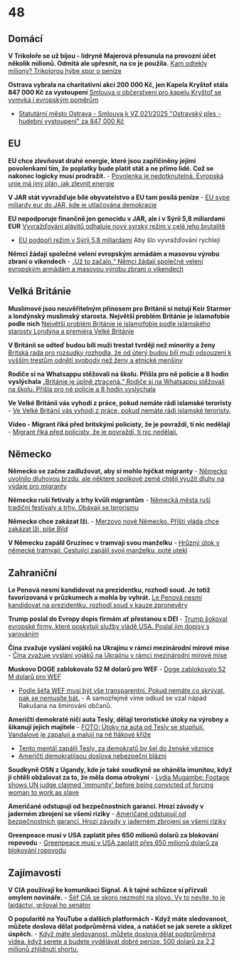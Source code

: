 # 48

## Domácí

**V Trikoloře se už bijou - lídryně Majerová přesunula na provozní účet několik milionů. Odmítá ale upřesnit, na co je použila.** [Kam odtekly miliony? Trikolorou hýbe spor o peníze](https://www.seznamzpravy.cz/clanek/domaci-politika-ucty-nikdo-nevidel-trikolorou-hybe-spor-o-stranickem-hospodareni-272516)

**Ostrava vybrala na charitativní akci 200 000 Kč, jen Kapela Kryštof stála 847 000 Kč za vystoupení** [Smlouva o občerstvení pro kapelu Kryštof se vymyká i evropským poměrům](https://www.prahain.cz/kultura/smlouva-o-obcerstveni-pro-kapelu-krystof-se-vymyka-i-evropskym-pomerum-22595.html)
  -  [Statutární město Ostrava - Smlouva k VZ 021/2025 "Ostravský ples - hudební vystoupení" za 847 000 Kč](https://smlouvy.gov.cz/smlouva/32555576?backlink=pb6fj)

## EU

**EU chce zlevňovat drahé energie, které jsou zapříčiněny jejími povolenkami tím, že poplatky bude platit stát a ne přímo lidé. Což se nakonec logicky musí prodražit.** - [Povolenka je nedotknutelná. Evropská unie má jiný plán, jak zlevnit energie](https://www.idnes.cz/ekonomika/domaci/povolenky-eu-energie-akcni-plan.A250327_162355_ekonomika_ven) 

**V JAR stát vyvražďuje bílé obyvatelstvo a EU tam posílá peníze** - [EU sype miliardy eur do JAR, kde je utlačována demokracie](https://www.novinky.cz/clanek/zahranicni-evropa-eu-sype-miliardy-eur-do-jar-kde-je-utlacovana-demokracie-40513152)

**EU nepodporuje finančně jen genocidu v JAR, ale i v Sýrii 5,8 miliardami EUR**
[Vyvražďování alávitů odhaluje nový syrský režim v celé jeho brutalitě](https://www.novinky.cz/clanek/zahranicni-blizky-a-stredni-vychod-vyvrazdovani-alavitu-odhaluje-novy-syrsky-rezim-v-cele-jeho-brutalite-40512601)
  -  [EU podpoří režim v Sýrii 5,8 miliardami](https://x.com/CT24zive/status/1901724729460797915) Aby šlo vyvražďování rychleji

**Němci žádají společné velení evropským armádám a masovou výrobu zbraní o víkendech** - [„Už to začalo.“ Němci žádají společné velení evropským armádám a masovou výrobu zbraní o víkendech](https://www.echo24.cz/a/H94f7/svet-zpravy-uz-to-zacalo-nemci-zadaji-spolecne-veleni-evropske-armady-masovou-vyrobu-zbrani-o-vikendech)

## Velká Británie

**Muslimové jsou neuvěřitelným přínosem pro Británii si notují Keir Starmer a londýnský muslimský starosta. Největší problém Británie je islamofobie podle nich** [Největší problém Británie je islamofobie podle islámského starosty Londýna a premiéra Velké Británie](https://x.com/RadioGenoa/status/1905881869704417459)

**V Británii se odteď budou bílí muži trestat tvrději než minority a ženy** [Britská rada pro rozsudky rozhodla, že od úterý budou bílí muži odsouzeni k vyšším trestům odnětí svobody než ženy a etnické menšiny](https://x.com/visegrad24/status/1906011614605701451)

**Rodiče si na Whatsappu stěžovali na školu. Přišla pro ně policie a 8 hodin vyslýchala** [„Británie je úplně ztracená.“ Rodiče si na Whatsappu stěžovali na školu. Přišla pro ně policie a 8 hodin vyslýchala](https://www.echo24.cz/a/HanPM/zpravy-svet-rodice-whatsapp-stiznost-na-skolu-dcery-policie?)

**Ve Velké Británii vás vyhodí z práce, pokud nemáte rádi islamské teroristy** - [Ve Velké Británii vás vyhodí z práce, pokud nemáte rádi islamské teroristy.](https://www.telegraph.co.uk/news/2025/03/23/i-condemned-the-oct-7-massacre-cost-me-job-severn-water/)

**Video - Migrant říká před britskými policisty, že je povraždí, ti nic nedělají** - [Migrant říká před policisty, že je povraždí, ti nic nedělají.](https://x.com/TPointUK/status/1905203824920269007)

## Německo

**Německo se začne zadlužovat, aby si mohlo hýčkat migranty** - [Německo uvolnilo dluhovou brzdu, ale některé spolkové země chtějí využít dluhy na výdaje pro migranty ](https://www.echo24.cz/a/HvfQ3/zpravy-svet-nemecko-penize-z-investic-na-migranty-uvolnilo-dluhovou-brzdu)

**Německo ruší fetivaly a trhy kvůli migrantům** - [Německá města ruší tradiční festivaly a trhy. Obávají se terorismu ](https://www.forum24.cz/nemecka-mesta-rusi-tradicni-festivaly-a-trhy-obavaji-se-terorismu)

**Německo chce zakázat lži.** - [Merzovo nové Německo. Příští vláda chce zakázat lži, píše Bild](https://www.echo24.cz/a/HXWfP/svet-zpravy-merzovo-nove-nemecko-prosti-vlada-chce-zakazat-lzi-pise-bild)

**V Německu zapálil Gruzinec v tramvaji svou manželku** - [Hrůzný útok v německé tramvaji: Cestující zapálil svoji manželku, poté utekl](https://www.echo24.cz/a/HpGtt/zpravy-svet-v-nemecku-cestujici-zapalil-zenu-v-tramvaji-a-polil-benzinem)

## Zahraniční

**Le Penová nesmí kandidovat na prezidentku, rozhodl soud. Je totiž favorizovaná v průzkumech a mohla by vyhrát.** [Le Penová nesmí kandidovat na prezidentku, rozhodl soud v kauze zpronevěry](https://www.novinky.cz/clanek/zahranicni-evropa-marine-le-penova-zproneverila-unijni-penize-rozhodl-soud-40515316)

**Trump poslal do Evropy dopis firmám ať přestanou s DEI** - [Trump šokoval evropské firmy, které poskytují služby vládě USA. Poslal jim dopisy s varováním](https://www.novinky.cz/clanek/zahranicni-trump-sokoval-evropske-firmy-ktere-poskytuji-sluzby-vlade-usa-poslal-jim-dopisy-s-varovanim-40515242)

**Čína zvažuje vyslání vojáků na Ukrajinu v rámci mezinárodní mírové mise** - [Čína zvažuje vyslání vojáků na Ukrajinu v rámci mezinárodní mírové mise](https://www.novinky.cz/clanek/valka-na-ukrajine-cina-zvazuje-vyslani-vojaku-na-ukrajinu-v-ramci-mezinarodni-mirove-mise-40514188)

**Muskovo DOGE zablokovalo 52 M dolarů pro WEF** - 
[Doge zablokovalo 52 M dolarů pro WEF](https://x.com/UpdateNews724/status/1902525106926030887)
  -  [Podle šéfa WEF musí být vše transparentní. Pokud nemáte co skrývat, pak se nemusíte bát.](https://x.com/Artemisfornow/status/1904081784771350799) - A samozřejmě víme odkud se vzal nápad Rakušana na šmírování občanů.

**Američtí demokraté ničí auta Tesly, dělají teroristické útoky na výrobny a šikanují jejich majitele** -
[FOTO: Útoky na auta od Tesly se stupňují. Vandalové je zapalují a malují na ně hákové kříže](https://www.novinky.cz/clanek/zahranicni-amerika-foto-utoky-na-auta-od-tesly-se-stupnuji-vandalove-je-zapaluji-a-maluji-na-ne-hakove-krize-40513670)
  -  [Tento mentál zapálil Tesly, za demokratů by šel do ženské věznice](https://x.com/Osint613/status/1902780255913353530)
  -  [Američtí demokratijsou doslova nebezpeční blázni](https://x.com/libsoftiktok/status/1903073520248115554)

**Soudkyně OSN z Ugandy, kde je také soudkyně se oháněla imunitou, když ji chtěli obžalovat za to, že měla doma otrokyni** - [Lydia Mugambe: Footage shows UN judge claimed 'immunity' before being convicted of forcing woman to work as slave](https://news.sky.com/story/lydia-mugambe-footage-shows-un-judge-claimed-immunity-before-being-convicted-of-forcing-woman-to-work-as-slave-13327897)

**Američané odstupují od bezpečnostních garancí. Hrozí závody v jaderném zbrojení se všemi riziky** - [Američané odstupují od bezpečnostních garancí. Hrozí závody v jaderném zbrojení se všemi riziky](https://www.novinky.cz/clanek/zahranicni-americane-odstupuji-od-bezpecnostnich-garanci-hrozi-zavody-v-jadernem-zbrojeni-se-vsemi-riziky-40513473)

**Greenpeace musí v USA zaplatit přes 650 milionů dolarů za blokování ropovodu** - [Greenpeace musí v USA zaplatit přes 650 milionů dolarů za blokování ropovodu](https://ct24.ceskatelevize.cz/clanek/svet/greenpeace-musi-v-usa-zaplatit-stovky-milionu-dolaru-za-blokovani-ropovodu-359207)

## Zajímavosti

**V CIA používají ke komunikaci Signal. A k tajné schůzce si přizvali omylem novináře.** - [Šéf CIA se skoro nezmohl na slovo. Vy to nevíte, to je lajdáctví, griloval ho senátor](https://zpravy.aktualne.cz/zahranici/sef-cia-se-skoro-nezmohl-na-slovo-vy-to-nevite-to-je-lajdact/r~4e21f5ca0a4c11f0a26cac1f6b220ee8/)

**O popularitě na YouTube a dalších platformách - Když máte sledovanost, můžete doslova dělat podprůměrná videa, a natáčet se jak serete a sklízet úspěch.** - [Když máte sledovanost, můžete doslova dělat podprůměrná videa, když serete a budete vydělávat dobré peníze. 500 dolarů za 2,2 milionů zhlídnutí shortu.](https://www.youtube.com/watch?v=f6bqbB1e4cU)
